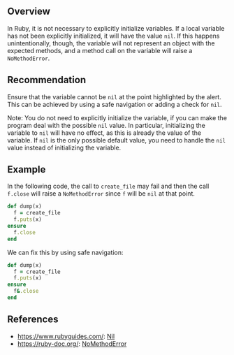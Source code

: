 ## Overview
In Ruby, it is not necessary to explicitly initialize variables.
If a local variable has not been explicitly initialized, it will have the value `nil`. If this happens unintentionally, though, the variable will not represent an object with the expected methods, and a method call on the variable will raise a `NoMethodError`.

## Recommendation

Ensure that the variable cannot be `nil` at the point highlighted by the alert.
This can be achieved by using a safe navigation or adding a check for `nil`.

Note: You do not need to explicitly initialize the variable, if you can make the program deal with the possible `nil` value. In particular, initializing the variable to `nil` will have no effect, as this is already the value of the variable. If `nil` is the only possible default value, you need to handle the `nil` value instead of initializing the variable.

## Example

In the following code, the call to `create_file` may fail and then the call `f.close` will raise a `NoMethodError` since `f` will be `nil` at that point.

```ruby
def dump(x)
  f = create_file
  f.puts(x)
ensure
  f.close
end
```

We can fix this by using safe navigation:
```ruby
def dump(x)
  f = create_file
  f.puts(x)
ensure
  f&.close
end
```

## References

- https://www.rubyguides.com/: [Nil](https://www.rubyguides.com/2018/01/ruby-nil/)
- https://ruby-doc.org/: [NoMethodError](https://ruby-doc.org/core-2.6.5/NoMethodError.html)
